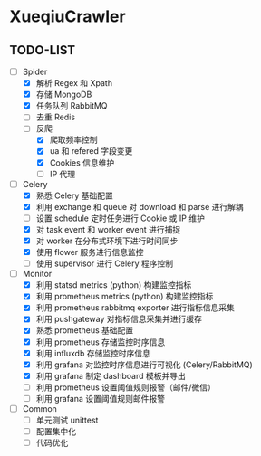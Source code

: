 # XueqiuCrawler

## TODO-LIST
- [ ] Spider
  - [x] 解析 Regex 和 Xpath
  - [x] 存储 MongoDB
  - [x] 任务队列 RabbitMQ
  - [ ] 去重 Redis
  - [ ] 反爬
    - [x] 爬取频率控制
    - [x] ua 和 refered 字段变更
    - [x] Cookies 信息维护
    - [ ] IP 代理

- [ ] Celery
  - [x] 熟悉 Celery 基础配置
  - [x] 利用 exchange 和 queue 对 download 和 parse 进行解耦
  - [ ] 设置 schedule 定时任务进行 Cookie 或 IP 维护
  - [x] 对 task event 和 worker event 进行捕捉
  - [x] 对 worker 在分布式环境下进行时间同步
  - [x] 使用 flower 服务进行信息监控
  - [ ] 使用 supervisor 进行 Celery 程序控制

- [ ] Monitor
  - [x] 利用 statsd metrics (python) 构建监控指标 
  - [x] 利用 prometheus metrics (python) 构建监控指标
  - [x] 利用 prometheus rabbitmq exporter 进行指标信息采集
  - [x] 利用 pushgateway 对指标信息采集并进行缓存
  - [x] 熟悉 prometheus 基础配置
  - [x] 利用 prometheus 存储监控时序信息
  - [x] 利用 influxdb 存储监控时序信息
  - [x] 利用 grafana 对监控时序信息进行可视化 (Celery/RabbitMQ)
  - [x] 利用 grafana 制定 dashboard 模板并导出
  - [ ] 利用 prometheus 设置阈值规则报警（邮件/微信）
  - [ ] 利用 grafana 设置阈值规则邮件报警
  
 - [ ] Common
   - [ ] 单元测试 unittest
   - [ ] 配置集中化
   - [ ] 代码优化 
